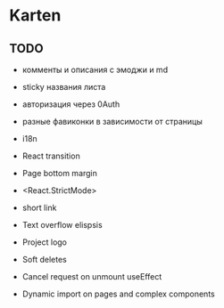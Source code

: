# Karten

## TODO

- комменты и описания с эмоджи и md

- sticky названия листа

- авторизация через 0Auth

- разные фавиконки в зависимости от страницы

- i18n

- React transition

- Page bottom margin

- <React.StrictMode>

- short link

- Text overflow elispsis

- Project logo

- Soft deletes

- Cancel request on unmount useEffect

- Dynamic import on pages and complex components
